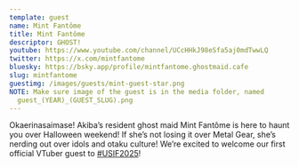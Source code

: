 ```yaml
---
template: guest
name: Mint Fantôme
title: Mint Fantôme
descriptor: GHOST!
youtube: https://www.youtube.com/channel/UCcHHkJ98eSfa5aj0mdTwwLQ
twitter: https://x.com/mintfantome
bluesky: https://bsky.app/profile/mintfantome.ghostmaid.cafe
slug: mintfantome
guestimg: /images/guests/mint-guest-star.png
NOTE: Make sure image of the guest is in the media folder, named
  guest_(YEAR)_(GUEST_SLUG).png
---
```


Okaerinasaimase! Akiba’s resident ghost maid Mint Fantôme is here to haunt you over Halloween weekend! If she’s not losing it over Metal Gear, she’s nerding out over idols and otaku culture! We’re excited to welcome our first official VTuber guest to [\#USIF2025](https://www.instagram.com/explore/tags/usif2025/)!
